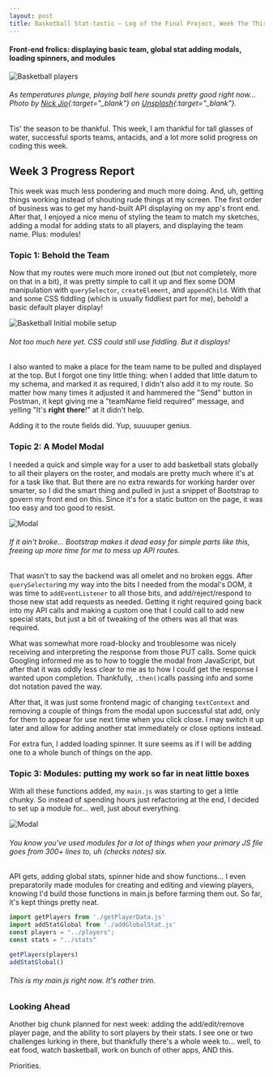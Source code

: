 ```yaml
---
layout: post
title: Basketball Stat-tastic — Log of the Final Project, Week The Third 
---
```

#### Front-end frolics: displaying basic team, global stat adding modals, loading spinners, and modules

![Basketball players](/images/bball3.jpg)

###### *As temperatures plunge, playing ball here sounds pretty good right now... Photo by [Nick Jio](https://unsplash.com/@nicholasjio){:target="_blank"} on [Unsplash](https://unsplash.com/photos/57rD2oDZquc){:target="_blank"}.* 


Tis' the season to be thankful. This week, I am thankful for tall glasses of water, successful sports teams, antacids, and a lot more solid progress on coding this week. 


## Week 3 Progress Report

This week was much less pondering and much more doing. And, uh, getting things working instead of shouting rude things at my screen. The first order of business was to get my hand-built API displaying on my app's front end. After that, I enjoyed a nice menu of styling the team to match my sketches, adding a modal for adding stats to all players, and displaying the team name. Plus: modules!

### Topic 1: Behold the Team

Now that my routes were much more ironed out (but not completely, more on that in a bit), it was pretty simple to call it up and flex some DOM manipulation with `querySelector`, `createElement`, and `appendChild`. With that and some CSS fiddling (which is usually fiddliest part for me), behold! a basic default player display!

![Basketball Initial mobile setup](/images/basketballMobile2.png)

###### *Not too much here yet. CSS could still use fiddling. But it displays!*

I also wanted to make a place for the team name to be pulled and displayed at the top. But I forgot one tiny little thing: when I added that little datum to my schema, and marked it as required, I didn't also add it to my route. So matter how many times it adjusted it and hammered the "Send" button in Postman, it kept giving me a "teamName field required" message, and yelling "It's **right** **there**!" at it didn't help. 

Adding it to the route fields did. Yup, suuuuper genius. 

### Topic 2: A Model Modal 

I needed a quick and simple way for a user to add basketball stats globally to all their players on the roster, and modals are pretty much where it's at for a task like that. But there are no extra rewards for working harder over smarter, so I did the smart thing and pulled in just a snippet of Bootstrap to govern my front end on this. Since it's for a static button on the page, it was too easy and too good to resist.

![Modal ](/images/modal1.png)

###### *If it ain't broke... Bootstrap makes it dead easy for simple parts like this, freeing up more time for me to mess up API routes.*

That wasn't to say the backend was all omelet and no broken eggs. After `querySelector`ing my way into the bits I needed from the modal's DOM, it was time to `addEventListener` to all those bits, and add/reject/respond to those new stat add requests as needed. Getting it right required going back into my API calls and making a custom one that I could call to add new special stats, but just a bit of tweaking of the others was all that was required.

What was somewhat more road-blocky and troublesome was nicely receiving and interpreting the response from those PUT calls. Some quick Googling informed me as to how to toggle the modal from JavaScript, but after that it was oddly less clear to me as to how I could get the response I wanted upon completion. Thankfully, `.then()`calls passing info and some dot notation paved the way. 

After that, it was just some frontend magic of changing `textContext` and removing a couple of things from the modal upon successful stat add, only for them to appear for use next time when you click close. I may switch it up later and allow for adding another stat immediately or close options instead.

For extra fun, I added loading spinner. It sure seems as if I will be adding one to a whole bunch of things on the app.

### Topic 3: Modules: putting my work so far in neat little boxes

With all these functions added, my `main.js` was starting to get a little chunky. So instead of spending hours just refactoring at the end, I decided to set up a module for... well, just about everything.

![Modal ](/images/module.jpg)

###### *You know you've used modules for a lot of things when your primary JS file goes from 300+ lines to, uh (checks notes) six.*

API gets, adding global stats, spinner hide and show functions... I even preparatorily made modules for creating and editing and viewing players, knowing I'd build those functions in main.js before farming them out. So far, it's kept things pretty neat.

```javascript
import getPlayers from './getPlayerData.js'
import addStatGlobal from './addGlobalStat.js'
const players = "../players";
const stats = "../stats"

getPlayers(players)
addStatGlobal()

```
###### *This is my main.js right now. It's rather trim.*


### Looking Ahead

Another big chunk planned for next week: adding the add/edit/remove player page, and the ability to sort players by their stats. I see one or two challenges lurking in there, but thankfully there's a whole week to... well, to eat food, watch basketball, work on bunch of other apps, AND this.

Priorities.
